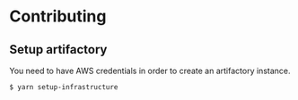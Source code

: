 # Contributing

## Setup artifactory

You need to have AWS credentials in order to create an artifactory instance.

```
$ yarn setup-infrastructure
```
